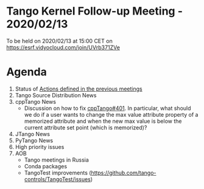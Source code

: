 # Tango Kernel Follow-up Meeting - 2020/02/13

To be held on 2020/02/13 at 15:00 CET on https://esrf.vidyocloud.com/join/UVrb371ZVe

# Agenda
 1. Status of [Actions defined in the previous meetings](https://github.com/tango-controls/tango-kernel-followup/blob/master/2020/2020-01-23/Minutes.md#summary-of-remaining-actions)
 2. Tango Source Distribution News
 3. cppTango News
    - Discussion on how to fix [cppTango#401](https://github.com/tango-controls/cppTango/issues/401). 
    In particular, what should we do if a user wants to change the max value attribute property of a memorized attribute and when the new max value is below the current attribute set point (which is memorized)?
 4. JTango News
 5. PyTango News
 6. High priority issues
 7. AOB
    - Tango meetings in Russia
    - Conda packages
    - TangoTest improvements (https://github.com/tango-controls/TangoTest/issues)
